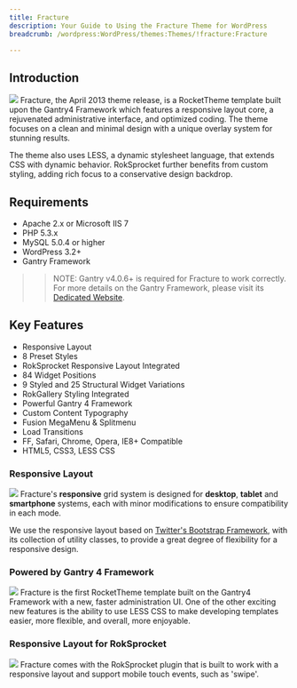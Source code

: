 ```yaml
---
title: Fracture
description: Your Guide to Using the Fracture Theme for WordPress
breadcrumb: /wordpress:WordPress/themes:Themes/!fracture:Fracture

---
```


Introduction
-----
![][fracture]
Fracture, the April 2013 theme release, is a RocketTheme template built upon the Gantry4 Framework which features a responsive layout core, a rejuvenated administrative interface, and optimized coding. The theme focuses on a clean and minimal design with a unique overlay system for stunning results.

The theme also uses LESS, a dynamic stylesheet language, that extends CSS with dynamic behavior. RokSprocket further benefits from custom styling, adding rich focus to a conservative design backdrop.

Requirements
-----
* Apache 2.x or Microsoft IIS 7
* PHP 5.3.x
* MySQL 5.0.4 or higher
* WordPress 3.2+
* Gantry Framework

>> NOTE: Gantry v4.0.6+ is required for Fracture to work correctly. For more details on the Gantry Framework, please visit its [Dedicated Website][gantry].

Key Features
-----
* Responsive Layout
* 8 Preset Styles
* RokSprocket Responsive Layout Integrated
* 84 Widget Positions
* 9 Styled and 25 Structural Widget Variations
* RokGallery Styling Integrated
* Powerful Gantry 4 Framework
* Custom Content Typography
* Fusion MegaMenu & Splitmenu
* Load Transitions
* FF, Safari, Chrome, Opera, IE8+ Compatible
* HTML5, CSS3, LESS CSS

### Responsive Layout
![][responsive]
Fracture's **responsive** grid system is designed for **desktop**, **tablet** and **smartphone** systems, each with minor modifications to ensure compatibility in each mode.

We use the responsive layout based on [Twitter's Bootstrap Framework][bootstrap], with its collection of utility classes, to provide a great degree of flexibility for a responsive design.

### Powered by Gantry 4 Framework
![][gantry4]
Fracture is the first RocketTheme template built on the Gantry4 Framework with a new, faster administration UI. One of the other exciting new features is the ability to use LESS CSS to make developing templates easier, more flexible, and overall, more enjoyable.

### Responsive Layout for RokSprocket
![][sprocket]
Fracture comes with the RokSprocket plugin that is built to work with a responsive layout and support mobile touch events, such as 'swipe'.

[gantry]: http://www.gantry-framework.org/
[gantry_install]: ../../start/gantry.md
[download]: http://www.rockettheme.com/wordpress-downloads/club/3516-Fracture
[fracture]: assets/wp_fracture.jpg
[responsive]: assets/responsive.jpg
[sprocket]: assets/roksprocket.jpg
[gantry4]: assets/gantry4.jpg
[bootstrap]: http://twitter.github.com/bootstrap/